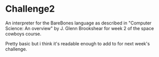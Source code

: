 # Challenge2
An interpreter for the BareBones language as described in "Computer Science: An overview" by J. Glenn Brookshear for week 2 of the space cowboys course.

Pretty basic but i think it's readable enough to add to for next week's challenge.
